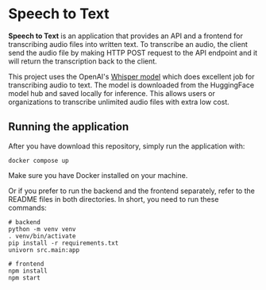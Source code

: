 Speech to Text
==============

**Speech to Text** is an application that provides an API and a frontend for transcribing audio files into written text. To transcribe an audio, the client send the audio file by making HTTP POST request to the API endpoint and it will return the transcription back to the client.

This project uses the OpenAI's [Whisper model](https://huggingface.co/openai/whisper-small.en) which does excellent job for transcribing audio to text. The model is downloaded from the HuggingFace model hub and saved locally for inference. This allows users or organizations to transcribe unlimited audio files with extra low cost.

## Running the application

After you have download this repository, simply run the application with:

    docker compose up

Make sure you have Docker installed on your machine.

Or if you prefer to run the backend and the frontend separately, refer to the README files in both directories. In short, you need to run these commands:

    # backend
    python -m venv venv
    . venv/bin/activate
    pip install -r requirements.txt
    univorn src.main:app

    # frontend
    npm install 
    npm start
